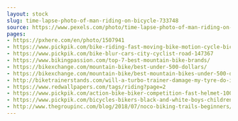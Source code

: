 ```yaml
---
layout: stock
slug: time-lapse-photo-of-man-riding-on-bicycle-733748
source: https://www.pexels.com/photo/time-lapse-photo-of-man-riding-on-bicycle-733748/
pages:
- https://pxhere.com/en/photo/1507941
- https://www.pickpik.com/bike-riding-fast-moving-bike-motion-cycle-bicycle-55544
- https://www.pickpik.com/bike-blur-cars-city-cyclist-road-147367
- https://www.bikingpassion.com/top-7-best-mountain-bike-brands/
- https://bikexchange.com/mountain-bike/best-under-500-dollars/
- https://bikexchange.com/mountain-bike/best-mountain-bikes-under-500-dollars/
- http://biketrainerstands.com/will-a-turbo-trainer-damage-my-tyre-do-i-need-trainer-tire/
- https://www.redwallpapers.com/tags/riding?page=2
- https://www.pickpik.com/action-bike-biker-competition-fast-helmet-100038
- https://www.pickpik.com/bicycles-bikers-black-and-white-boys-children-cyclist-104743
- http://www.thegroupinc.com/blog/2018/07/noco-biking-trails-beginners/
---
```

